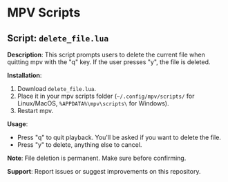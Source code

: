 # MPV Scripts

## Script: `delete_file.lua`

**Description**: This script prompts users to delete the current file when quitting mpv with the "q" key. If the user presses "y", the file is deleted.

**Installation**:
1. Download `delete_file.lua`.
2. Place it in your mpv scripts folder (`~/.config/mpv/scripts/` for Linux/MacOS, `%APPDATA%\mpv\scripts\` for Windows).
3. Restart mpv.

**Usage**:
- Press "q" to quit playback. You'll be asked if you want to delete the file.
- Press "y" to delete, anything else to cancel.

**Note**: File deletion is permanent. Make sure before confirming.

**Support**: Report issues or suggest improvements on this repository.
